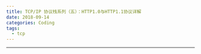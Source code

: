 ```yaml
---
title: TCP/IP 协议栈系列（五）：HTTP1.0与HTTP1.1协议详解
date: 2018-09-14 
categories: Coding
tags:
  - tcp
---
```

----------------------------------